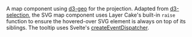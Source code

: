 A map component using [d3-geo](https://github.com/d3/d3-geo) for the projection. Adapted from [d3-selection](https://github.com/d3/d3-selection), the SVG map component uses Layer Cake's built-in `raise` function to ensure the hovered-over SVG element is always on top of its siblings. The tooltip uses Svelte's [createEventDispatcher](https://svelte.dev/docs#createEventDispatcher).
